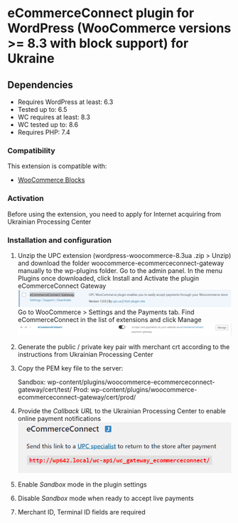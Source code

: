 # eCommerceConnect plugin for WordPress (WooCommerce versions >= 8.3 with block support) for Ukraine

## Dependencies
- Requires WordPress at least: 6.3
- Tested up to: 6.5
- WC requires at least: 8.3
- WC tested up to: 8.6
- Requires PHP: 7.4

### Compatibility
This extension is compatible with:
- [WooCommerce Blocks](https://woo.com/document/cart-checkout-blocks-status/)

### Activation
Before using the extension, you need to apply for Internet acquiring from Ukrainian Processing Center

### Installation and configuration
1. Unzip the UPC extension (wordpress-woocommerce-8.3ua .zip > Unzip) and download the folder woocommerce-ecommerceconnect-gateway manually to the wp-plugins folder. 
Go to the admin panel. In the menu Plugins once downloaded, click Install and Activate the plugin eCommerceConnect Gateway
![eCommerceConnect Gateway](image-1.png)
Go to WooCommerce > Settings and the Payments tab. Find eCommerceConnect in the list of extensions and click Manage
![WooCommerce](image-2.png)
2. Generate the public / private key pair with merchant crt according to the instructions from Ukrainian Processing Center
3. Copy the PEM key file to the server:

   Sandbox: wp-content/plugins/woocommerce-ecommerceconnect-gateway/cert/test/
   Prod: wp-content/plugins/woocommerce-ecommerceconnect-gateway/cert/prod/
   
5. Provide the *Callback URL* to the Ukrainian Processing Center to enable online payment notifications
![notify url](image.png)
6. Enable *Sandbox* mode in the plugin settings
7. Disable *Sandbox* mode when ready to accept live payments
8. Merchant ID, Terminal ID fields are required
